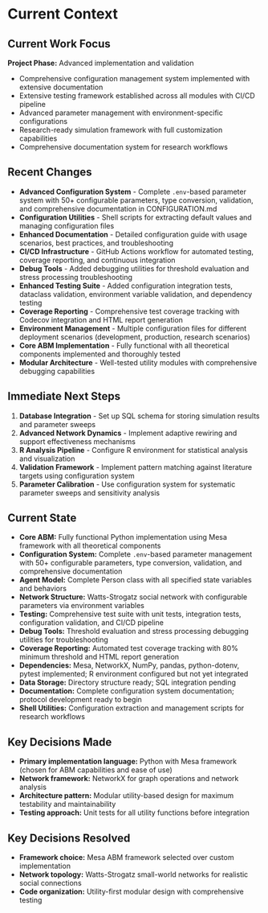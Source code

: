 # Current Context

## Current Work Focus

**Project Phase:** Advanced implementation and validation
- Comprehensive configuration management system implemented with extensive documentation
- Extensive testing framework established across all modules with CI/CD pipeline
- Advanced parameter management with environment-specific configurations
- Research-ready simulation framework with full customization capabilities
- Comprehensive documentation system for research workflows

## Recent Changes

- **Advanced Configuration System** - Complete `.env`-based parameter system with 50+ configurable parameters, type conversion, validation, and comprehensive documentation in CONFIGURATION.md
- **Configuration Utilities** - Shell scripts for extracting default values and managing configuration files
- **Enhanced Documentation** - Detailed configuration guide with usage scenarios, best practices, and troubleshooting
- **CI/CD Infrastructure** - GitHub Actions workflow for automated testing, coverage reporting, and continuous integration
- **Debug Tools** - Added debugging utilities for threshold evaluation and stress processing troubleshooting
- **Enhanced Testing Suite** - Added configuration integration tests, dataclass validation, environment variable validation, and dependency testing
- **Coverage Reporting** - Comprehensive test coverage tracking with Codecov integration and HTML report generation
- **Environment Management** - Multiple configuration files for different deployment scenarios (development, production, research scenarios)
- **Core ABM Implementation** - Fully functional with all theoretical components implemented and thoroughly tested
- **Modular Architecture** - Well-tested utility modules with comprehensive debugging capabilities

## Immediate Next Steps

1. **Database Integration** - Set up SQL schema for storing simulation results and parameter sweeps
2. **Advanced Network Dynamics** - Implement adaptive rewiring and support effectiveness mechanisms
3. **R Analysis Pipeline** - Configure R environment for statistical analysis and visualization
4. **Validation Framework** - Implement pattern matching against literature targets using configuration system
5. **Parameter Calibration** - Use configuration system for systematic parameter sweeps and sensitivity analysis

## Current State

- **Core ABM:** Fully functional Python implementation using Mesa framework with all theoretical components
- **Configuration System:** Complete `.env`-based parameter management with 50+ configurable parameters, type conversion, validation, and comprehensive documentation
- **Agent Model:** Complete Person class with all specified state variables and behaviors
- **Network Structure:** Watts-Strogatz social network with configurable parameters via environment variables
- **Testing:** Comprehensive test suite with unit tests, integration tests, configuration validation, and CI/CD pipeline
- **Debug Tools:** Threshold evaluation and stress processing debugging utilities for troubleshooting
- **Coverage Reporting:** Automated test coverage tracking with 80% minimum threshold and HTML report generation
- **Dependencies:** Mesa, NetworkX, NumPy, pandas, python-dotenv, pytest implemented; R environment configured but not yet integrated
- **Data Storage:** Directory structure ready; SQL integration pending
- **Documentation:** Complete configuration system documentation; protocol development ready to begin
- **Shell Utilities:** Configuration extraction and management scripts for research workflows

## Key Decisions Made

- **Primary implementation language:** Python with Mesa framework (chosen for ABM capabilities and ease of use)
- **Network framework:** NetworkX for graph operations and network analysis
- **Architecture pattern:** Modular utility-based design for maximum testability and maintainability
- **Testing approach:** Unit tests for all utility functions before integration

## Key Decisions Resolved

- **Framework choice:** Mesa ABM framework selected over custom implementation
- **Network topology:** Watts-Strogatz small-world networks for realistic social connections
- **Code organization:** Utility-first modular design with comprehensive testing